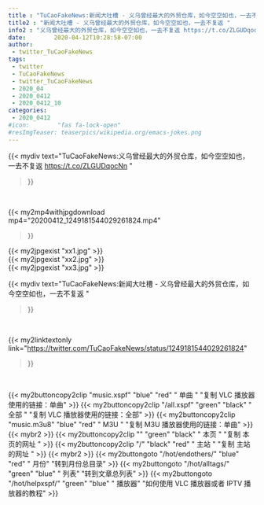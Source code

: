 ```yaml
---
title : "TuCaoFakeNews:新闻大吐槽 - 义乌曾经最大的外贸仓库，如今空空如也，一去不复返 "
title2 : "新闻大吐槽 - 义乌曾经最大的外贸仓库，如今空空如也，一去不复返 "
info2 : "义乌曾经最大的外贸仓库，如今空空如也，一去不复返 https://t.co/ZLGUDqocNn "
date:        2020-04-12T10:28:58-07:00
author:
 - twitter_TuCaoFakeNews
tags:
 - twitter
 - TuCaoFakeNews
 - twitter_TuCaoFakeNews
 - 2020_04
 - 2020_0412
 - 2020_0412_10
categories:
 - 2020_0412
#icon:        "fas fa-lock-open"
#resImgTeaser: teaserpics/wikipedia.org/emacs-jokes.png
---
```


{{< mydiv text="TuCaoFakeNews:义乌曾经最大的外贸仓库，如今空空如也，一去不复返 https://t.co/ZLGUDqocNn "
>}}
<br>


{{< my2mp4withjpgdownload mp4="20200412_1249181544029261824.mp4"
>}}

{{< my2jpgexist "xx1.jpg" >}}<br>
{{< my2jpgexist "xx2.jpg" >}}<br>
{{< my2jpgexist "xx3.jpg" >}}<br>



{{< mydiv text="TuCaoFakeNews:新闻大吐槽 - 义乌曾经最大的外贸仓库，如今空空如也，一去不复返 "
>}}
<br>

{{< my2linktextonly link="https://twitter.com/TuCaoFakeNews/status/1249181544029261824"
>}}


<br>

{{< my2buttoncopy2clip "music.xspf"        "blue"   "red"    " 单曲 "  "复制 VLC 播放器使用的链接：单曲" >}} {{< my2buttoncopy2clip "/all.xspf"         "green"  "black"  " 全部 "  "复制 VLC 播放器使用的链接：全部" >}} {{< my2buttoncopy2clip "music.m3u8"        "blue"   "red"    " M3U  "    "复制 M3U 播放器使用的链接：单曲" >}} {{< mybr2 >}} {{< my2buttoncopy2clip ""                  "green"  "black"  " 本页 "    "复制 本页的网址 " >}} {{< my2buttoncopy2clip "/"                 "black"  "red"    " 主站 "    "复制 主站的网址 " >}} {{< mybr2 >}} {{< my2buttongoto      "/hot/endothers/"   "blue"   "red"    " 月份"   "转到月份总目录" >}} {{< my2buttongoto      "/hot/alltags/"     "green"  "blue"   " 列表"   "转到文章总列表" >}} {{< my2buttongoto      "/hot/helpxspf/"    "green"  "blue"   " 播放器" "如何使用 VLC 播放器或者 IPTV 播放器的教程" >}} 
